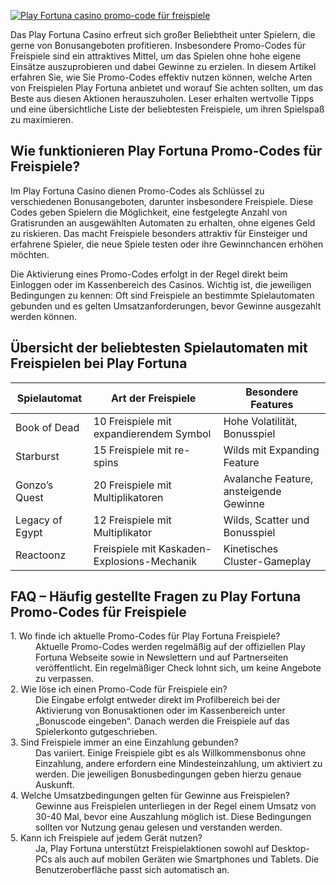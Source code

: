 [![Play Fortuna casino promo-code für freispiele](https://123-caf.pages.dev/gitsignup.png)](https://vrmoo.ru/Bt82HjjY)

<p>Das Play Fortuna Casino erfreut sich großer Beliebtheit unter Spielern, die gerne von Bonusangeboten profitieren. Insbesondere Promo-Codes für Freispiele sind ein attraktives Mittel, um das Spielen ohne hohe eigene Einsätze auszuprobieren und dabei Gewinne zu erzielen. In diesem Artikel erfahren Sie, wie Sie Promo-Codes effektiv nutzen können, welche Arten von Freispielen Play Fortuna anbietet und worauf Sie achten sollten, um das Beste aus diesen Aktionen herauszuholen. Leser erhalten wertvolle Tipps und eine übersichtliche Liste der beliebtesten Freispiele, um ihren Spielspaß zu maximieren.</p>  <h2>Wie funktionieren Play Fortuna Promo-Codes für Freispiele?</h2> <p>Im Play Fortuna Casino dienen Promo-Codes als Schlüssel zu verschiedenen Bonusangeboten, darunter insbesondere Freispiele. Diese Codes geben Spielern die Möglichkeit, eine festgelegte Anzahl von Gratisrunden an ausgewählten Automaten zu erhalten, ohne eigenes Geld zu riskieren. Das macht Freispiele besonders attraktiv für Einsteiger und erfahrene Spieler, die neue Spiele testen oder ihre Gewinnchancen erhöhen möchten.</p> <p>Die Aktivierung eines Promo-Codes erfolgt in der Regel direkt beim Einloggen oder im Kassenbereich des Casinos. Wichtig ist, die jeweiligen Bedingungen zu kennen: Oft sind Freispiele an bestimmte Spielautomaten gebunden und es gelten Umsatzanforderungen, bevor Gewinne ausgezahlt werden können.</p>  <h2>Übersicht der beliebtesten Spielautomaten mit Freispielen bei Play Fortuna</h2> <table>   <thead>     <tr>       <th>Spielautomat</th>       <th>Art der Freispiele</th>       <th>Besondere Features</th>     </tr>   </thead>   <tbody>     <tr>       <td>Book of Dead</td>       <td>10 Freispiele mit expandierendem Symbol</td>       <td>Hohe Volatilität, Bonusspiel</td>     </tr>     <tr>       <td>Starburst</td>       <td>15 Freispiele mit re-spins</td>       <td>Wilds mit Expanding Feature</td>     </tr>     <tr>       <td>Gonzo’s Quest</td>       <td>20 Freispiele mit Multiplikatoren</td>       <td>Avalanche Feature, ansteigende Gewinne</td>     </tr>     <tr>       <td>Legacy of Egypt</td>       <td>12 Freispiele mit Multiplikator</td>       <td>Wilds, Scatter und Bonusspiel</td>     </tr>     <tr>       <td>Reactoonz</td>       <td>Freispiele mit Kaskaden-Explosions-Mechanik</td>       <td>Kinetisches Cluster-Gameplay</td>     </tr>   </tbody> </table>  <h2>FAQ – Häufig gestellte Fragen zu Play Fortuna Promo-Codes für Freispiele</h2> <dl>   <dt>1. Wo finde ich aktuelle Promo-Codes für Play Fortuna Freispiele?</dt>   <dd>Aktuelle Promo-Codes werden regelmäßig auf der offiziellen Play Fortuna Webseite sowie in Newslettern und auf Partnerseiten veröffentlicht. Ein regelmäßiger Check lohnt sich, um keine Angebote zu verpassen.</dd>    <dt>2. Wie löse ich einen Promo-Code für Freispiele ein?</dt>   <dd>Die Eingabe erfolgt entweder direkt im Profilbereich bei der Aktivierung von Bonusaktionen oder im Kassenbereich unter „Bonuscode eingeben“. Danach werden die Freispiele auf das Spielerkonto gutgeschrieben.</dd>    <dt>3. Sind Freispiele immer an eine Einzahlung gebunden?</dt>   <dd>Das variiert. Einige Freispiele gibt es als Willkommensbonus ohne Einzahlung, andere erfordern eine Mindesteinzahlung, um aktiviert zu werden. Die jeweiligen Bonusbedingungen geben hierzu genaue Auskunft.</dd>    <dt>4. Welche Umsatzbedingungen gelten für Gewinne aus Freispielen?</dt>   <dd>Gewinne aus Freispielen unterliegen in der Regel einem Umsatz von 30-40 Mal, bevor eine Auszahlung möglich ist. Diese Bedingungen sollten vor Nutzung genau gelesen und verstanden werden.</dd>    <dt>5. Kann ich Freispiele auf jedem Gerät nutzen?</dt>   <dd>Ja, Play Fortuna unterstützt Freispielaktionen sowohl auf Desktop-PCs als auch auf mobilen Geräten wie Smartphones und Tablets. Die Benutzeroberfläche passt sich automatisch an.</dd> </dl>